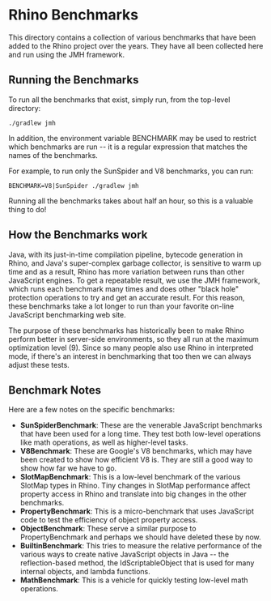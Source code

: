 # Rhino Benchmarks

This directory contains a collection of various benchmarks that have been added to the Rhino
project over the years. They have all been collected here and run using the JMH framework.

## Running the Benchmarks

To run all the benchmarks that exist, simply run, from the top-level directory:

    ./gradlew jmh

In addition, the environment variable BENCHMARK may be used to restrict which benchmarks are
run -- it is a regular expression that matches the names of the benchmarks. 

For example, to run only the SunSpider and V8 benchmarks, you can run:

    BENCHMARK=V8|SunSpider ./gradlew jmh

Running all the benchmarks takes about half an hour, so this is a valuable thing to do!

## How the Benchmarks work

Java, with its just-in-time compilation pipeline, bytecode generation in Rhino, and
Java's super-complex garbage collector, is sensitive to warm up time and as a result, Rhino has 
more variation between runs than other JavaScript engines. To get a repeatable result, we use
the JMH framework, which runs each benchmark many times and does other "black hole" protection
operations to try and get an accurate result. For this reason, these benchmarks take a lot longer
to run than your favorite on-line JavaScript benchmarking web site.

The purpose of these benchmarks has historically been to make Rhino perform better in server-side
environments, so they all run at the maximum optimization level (9). Since so many people also
use Rhino in interpreted mode, if there's an interest in benchmarking that too then we can
always adjust these tests.

## Benchmark Notes

Here are a few notes on the specific benchmarks:

* **SunSpiderBenchmark**: These are the venerable JavaScript benchmarks that have been used
for a long time. They test both low-level operations like math operations, as well as higher-level
tasks.
* **V8Benchmark**: These are Google's V8 benchmarks, which may have been created to show how 
efficient V8 is. They are still a good way to show how far we have to go.
* **SlotMapBenchmark**: This is a low-level benchmark of the various SlotMap types in Rhino.
Tiny changes in SlotMap performance affect property access in Rhino and translate into big
changes in the other benchmarks.
* **PropertyBenchmark**: This is a micro-benchmark that uses JavaScript code to test the efficiency
of object property access.
* **ObjectBenchmark**: These serve a similar purpose to PropertyBenchmark and perhaps we should
have deleted these by now.
* **BuiltinBenchmark**: This tries to measure the relative performance of the various ways to create
native JavaScript objects in Java -- the reflection-based method, the IdScriptableObject that is used
for many internal objects, and lambda functions.
* **MathBenchmark**: This is a vehicle for quickly testing low-level math operations.